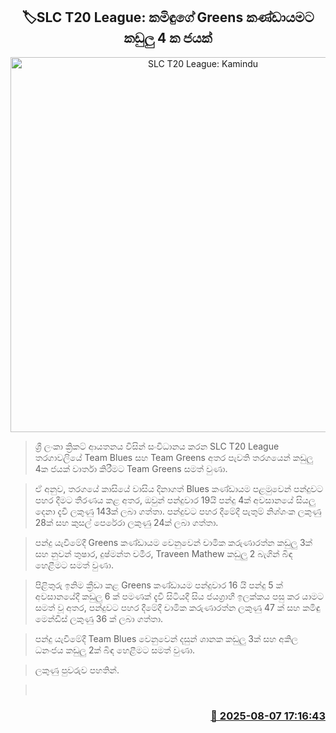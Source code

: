 <p align='center'><b><h2 align='center' title='SLC T20 League: Kamindu's Greens win by 4 wickets'>🏷SLC T20 League: කමිඳු​ගේ Greens කණ්ඩායමට කඩුලු 4 ක ජයක්</h2></b></p>
<p align='center'><img src='https://helakuru.sgp1.cdn.digitaloceanspaces.com/esana/images/lib/slc-t20-league-2025.jpg' width='600' alt='SLC T20 League: Kamindu's Greens win by 4 wickets'></p>

> ශ්‍රී ලංකා ක්‍රිකට් ආයතනය විසින් සංවිධානය කරන SLC T20 League තරගාවලියේ Team Blues සහ Team Greens අතර පැවති තරගයෙන් කඩුලු 4ක ජයක් වාර්තා කිරීමට Team Greens සමත් වුණා.

> ඒ අනුව, තරගයේ කාසියේ වාසිය දිනාගත් Blues කණ්ඩාය​ම පළමුවෙන් පන්දුවට පහර දීමට තීරණය කළ අතර, ඔවුන් පන්දුවාර 19යි පන්දු 4ක් අවසානයේ සියලු දෙනා දැවී ලකුණු 143ක් ලබා ගත්තා. පන්දුවට පහර දීමේදී පැතුම් නිශ්ශංක ලකුණු 28ක් සහ කුසල් පෙරේරා ලකුණු 24ක් ලබා ගත්තා.

> පන්දු යැවීමේදී Greens කණ්ඩායම වෙනුවෙන් චාමික කරුණාරත්න කඩුලු 3ක් සහ නුවන් තුෂාර, දුෂ්මන්ත චමීර, Traveen Mathew කඩුලු 2 බැගින් බිඳ හෙළීමට සමත් වුණා.

> පිළිතුරු ඉනිම ක්‍රීඩා කළ Greens කණ්ඩායම පන්දුවාර 16 යි පන්දු 5 ක් අවසානයේදී කඩුලු 6 ක් පමණක් දැවී සිටියදී සිය ජයග්‍රාහී ඉලක්කය පසු කර යාමට සමත් වූ අතර, පන්දුවට පහර දීමේදී චාමික කරුණාරත්න ලකුණු 47 ක් සහ කමිඳු මෙන්ඩිස් ලකුණු 36 ක් ලබා ගත්තා.

> පන්දු යැවීමේදී Team Blues වෙනුවෙන් දසුන් ශානක කඩුලු 3ක් සහ අකිල ධනංජය කඩුලු 2ක් බිඳ හෙළීමට සමත් වුණා.

> ලකුණු පුවරුව පහතින්.

>  



<h3 align='right'><a href='https://www.helakuru.lk/esana/p/112543/'>📅 2025-08-07 17:16:43</a></h3>

